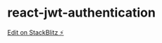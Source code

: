 # react-jwt-authentication

[Edit on StackBlitz ⚡️](https://stackblitz.com/edit/react-jwt-authentication)